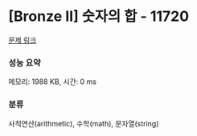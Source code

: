 # [Bronze II] 숫자의 합 - 11720 

[문제 링크](https://www.acmicpc.net/problem/11720) 

### 성능 요약

메모리: 1988 KB, 시간: 0 ms

### 분류

사칙연산(arithmetic), 수학(math), 문자열(string)

